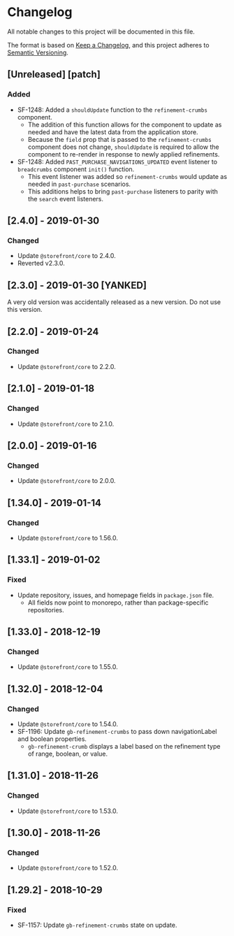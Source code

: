 # Changelog
All notable changes to this project will be documented in this file.

The format is based on [Keep a Changelog](https://keepachangelog.com/en/1.0.0/),
and this project adheres to [Semantic Versioning](https://semver.org/spec/v2.0.0.html).

## [Unreleased] [patch]
### Added
- SF-1248: Added a `shouldUpdate` function to the `refinement-crumbs` component.
  - The addition of this function allows for the component to update as needed and have the latest data from the application store.
  - Because the `field` prop that is passed to the `refinement-crumbs` component does not change, `shouldUpdate` is required to allow the component to re-render in response to newly applied refinements.
- SF-1248: Added `PAST_PURCHASE_NAVIGATIONS_UPDATED` event listener to `breadcrumbs` component `init()` function.
  - This event listener was added so `refinement-crumbs` would update as needed in `past-purchase` scenarios. 
  - This additions helps to bring `past-purchase` listeners to parity with the `search` event listeners.

## [2.4.0] - 2019-01-30
### Changed
- Update `@storefront/core` to 2.4.0.
- Reverted v2.3.0.

## [2.3.0] - 2019-01-30 [YANKED]
A very old version was accidentally released as a new version. Do not use this version.

## [2.2.0] - 2019-01-24
### Changed
- Update `@storefront/core` to 2.2.0.

## [2.1.0] - 2019-01-18
### Changed
- Update `@storefront/core` to 2.1.0.

## [2.0.0] - 2019-01-16
### Changed
- Update `@storefront/core` to 2.0.0.

## [1.34.0] - 2019-01-14
### Changed
- Update `@storefront/core` to 1.56.0.

## [1.33.1] - 2019-01-02
### Fixed
- Update repository, issues, and homepage fields in `package.json` file.
  - All fields now point to monorepo, rather than package-specific repositories.

## [1.33.0] - 2018-12-19
### Changed
- Update `@storefront/core` to 1.55.0.

## [1.32.0] - 2018-12-04
### Changed 
- Update `@storefront/core` to 1.54.0.
- SF-1196: Update `gb-refinement-crumbs` to pass down navigationLabel and boolean properties.
  - `gb-refinement-crumb` displays a label based on the refinement type of range, boolean, or value.

## [1.31.0] - 2018-11-26
### Changed
- Update `@storefront/core` to 1.53.0.

## [1.30.0] - 2018-11-26
### Changed
- Update `@storefront/core` to 1.52.0.

## [1.29.2] - 2018-10-29
### Fixed
- SF-1157: Update `gb-refinement-crumbs` state on update.
